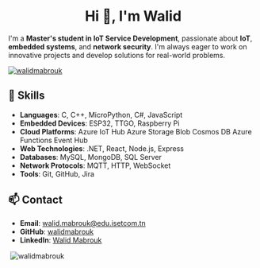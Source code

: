 <h1 align="center">Hi 👋, I'm Walid</h1>

I'm a **Master's student in IoT Service Development**, passionate about **IoT**, **embedded systems**, and **network security**. I'm always eager to work on innovative projects and develop solutions for real-world problems.

<p align="left"> <a href="https://github.com/ryo-ma/github-profile-trophy"><img src="https://github-profile-trophy.vercel.app/?username=walidmabrouk" alt="walidmabrouk" /></a> </p>

## 🔧 Skills
- **Languages**: C, C++, MicroPython, C#, JavaScript
- **Embedded Devices**: ESP32, TTGO, Raspberry Pi
- **Cloud Platforms**: Azure IoT Hub Azure Storage Blob Cosmos DB Azure Functions Event Hub
- **Web Technologies**: .NET, React, Node.js, Express
- **Databases**: MySQL, MongoDB, SQL Server
- **Network Protocols**: MQTT, HTTP, WebSocket
- **Tools**: Git, GitHub, Jira

## 📫 Contact
- **Email**: walid.mabrouk@edu.isetcom.tn
- **GitHub**: [walidmabrouk](https://github.com/walidmabrouk)
- **LinkedIn**: [Walid Mabrouk](https://www.linkedin.com/in/walid-mabrouk)
<p>&nbsp;<img align="center" src="https://github-readme-stats.vercel.app/api?username=walidmabrouk&show_icons=true&locale=en" alt="walidmabrouk" /></p>
